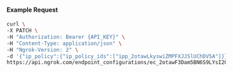 <!-- Code generated for API Clients. DO NOT EDIT. -->

#### Example Request

```bash
curl \
-X PATCH \
-H "Authorization: Bearer {API_KEY}" \
-H "Content-Type: application/json" \
-H "Ngrok-Version: 2" \
-d '{"ip_policy":{"ip_policy_ids":["ipp_2otawLkyswiZMPFXJJSlUChDV5A"]}}' \
https://api.ngrok.com/endpoint_configurations/ec_2otawF3Dam5BN6S9LYsI2QYfKgw
```
